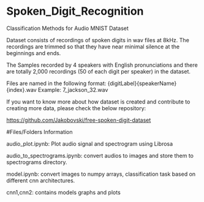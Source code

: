 # Spoken_Digit_Recognition

Classification Methods for Audio MNIST Dataset

Dataset consists of recordings of spoken digits in wav files at 8kHz. The recordings are trimmed so that they have near minimal silence at the beginnings and ends.

The Samples recorded by 4 speakers with English pronunciations and there are totally 2,000 recordings (50 of each digit per speaker) in the dataset.

Files are named in the following format: {digitLabel}{speakerName}{index}.wav Example: 7_jackson_32.wav


If you want to know more about how dataset is created and contribute to creating more data, please check the below repository:

https://github.com/Jakobovski/free-spoken-digit-dataset

#Files/Folders Information

audio_plot.ipynb: Plot audio signal and spectrogram using Librosa

audio_to_spectrograms.ipynb: convert audios to images and store them to spectrograms directory.

model.ipynb: convert images to numpy arrays, classification task based on different cnn architectures.

cnn1,cnn2: contains models graphs and plots



